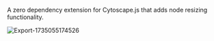 A zero dependency extension for Cytoscape.js that adds node resizing functionality.



![Export-1735055174526](https://github.com/user-attachments/assets/3ea4de90-9720-40d0-a87c-f80456dec1d0)
